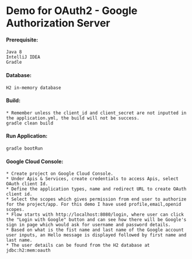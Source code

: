 # Demo for OAuth2 - Google Authorization Server

#### Prerequisite:
````
Java 8
IntelliJ IDEA
Gradle
````

#### Database:
````
H2 in-memory database
````

#### Build:
````
* Remember unless the client_id and client_secret are not inputted in the application.yml, the build will not be success.
gradle clean build
````

#### Run Application:
````
gradle bootRun
````

#### Google Cloud Console:
````
* Create project on Google Cloud Console.
* Under Apis & Services, create credentials to access Apis, select OAuth client Id.
* Define the application types, name and redirect URL to create OAuth client id.
* Select the scopes which gives permission from end user to authorize for the project/app. For this demo I have used profile,email,openid scopes.
* Flow starts with http://localhost:8080/login, where user can click the "Login with Google" button and can see how there will be Google's sign in page which would ask for username and password details. 
* Based on what is the fist name and last name of the Google account user inputs, an Hello message is displayed followed by first name and last name.
* The user details can be found from the H2 database at jdbc:h2:mem:oauth
````
